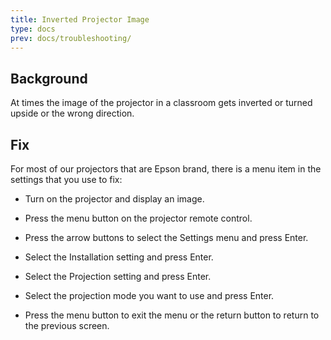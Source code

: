 ```yaml
---
title: Inverted Projector Image
type: docs
prev: docs/troubleshooting/
---
```



## Background
At times the image of the projector in a classroom gets inverted or turned upside or the wrong direction.

## Fix
For most of our projectors that are Epson brand, there is a menu item in the settings that you use to fix:

* Turn on the projector and display an image.
* Press the  menu button on the projector remote control.
* Press the arrow buttons to select the Settings menu and press Enter.


* Select the Installation setting and press Enter.
* Select the Projection setting and press Enter.
* Select the projection mode you want to use and press Enter.
* Press the  menu button to exit the menu or the  return button to return to the previous screen.